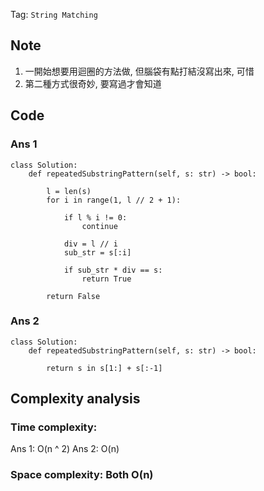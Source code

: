 Tag: `String Matching` 
## Note
1. 一開始想要用迴圈的方法做, 但腦袋有點打結沒寫出來, 可惜
2. 第二種方式很奇妙, 要寫過才會知道

## Code
### Ans 1
    class Solution:
        def repeatedSubstringPattern(self, s: str) -> bool:
    
            l = len(s)
            for i in range(1, l // 2 + 1):
    
                if l % i != 0:
                    continue
                
                div = l // i
                sub_str = s[:i]
    
                if sub_str * div == s:
                    return True
    
            return False
### Ans 2
    class Solution:
        def repeatedSubstringPattern(self, s: str) -> bool:
    
            return s in s[1:] + s[:-1]

## Complexity analysis
### Time complexity: 
Ans 1: O(n ^ 2)
Ans 2: O(n)

### Space complexity: Both O(n)
